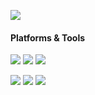 [![](https://count.getloli.com/get/@akashic)](https://count.getloli.com)

#### Platforms & Tools
[![](https://img.shields.io/badge/Windows-10-2376bc?style=flat-square&logo=windows&logoColor=ffffff)](https://www.microsoft.com/windows/get-windows-10)
[![](https://img.shields.io/badge/Windows-7-2376bc?style=flat-square&logo=windows&logoColor=ffffff)](https://www.microsoft.com/windows/get-windows-7)
[![](https://img.shields.io/badge/IDE-Visual%20Studio%20Code-blue?style=flat-square&logo=visual-studio-code&logoColor=ffffff)](https://code.visualstudio.com/)

[![](https://img.shields.io/badge/-Laravel-red?style=flat-square&logo=laravel&logoColor=ffffff)](https://laravel.com/)
[![](https://img.shields.io/badge/-PHP-777BB4?style=flat-square&logo=php&logoColor=ffffff)](https://www.php.net/)
[![](https://img.shields.io/badge/-Vue.js-4fc08d?style=flat-square&logo=vue.js&logoColor=ffffff)](https://vuejs.org/)
